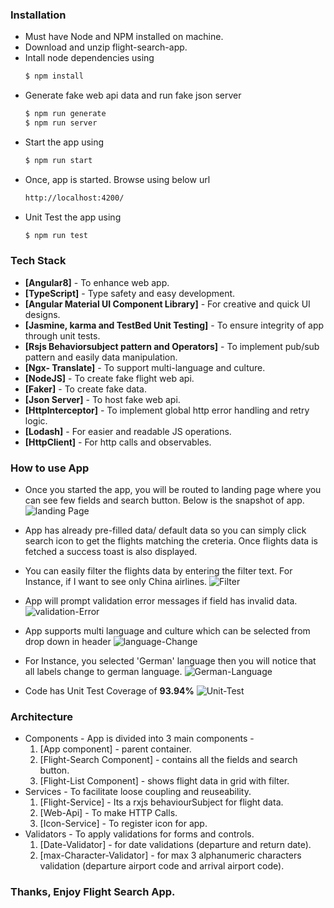 ### Installation
 - Must have Node and NPM installed on machine.
 - Download and unzip flight-search-app.
 - Intall node dependencies using
    ```sh
    $ npm install
    ```
- Generate fake web api data and run fake json server
     ```sh
    $ npm run generate
    $ npm run server
    ```
- Start the app using
    ```sh
    $ npm run start
    ```
- Once, app is started. Browse using below url
    ```sh
    http://localhost:4200/
    ```
- Unit Test the app using
    ```sh
    $ npm run test
    ```

### Tech Stack
- **[Angular8]** - To enhance web app.
- **[TypeScript]** - Type safety and easy development.
- **[Angular Material UI Component Library]** - For creative and quick UI designs.
- **[Jasmine, karma and TestBed Unit Testing]** - To ensure integrity of app through unit tests.
- **[Rsjs Behaviorsubject pattern and Operators]** - To implement pub/sub pattern and easily data manipulation.
- **[Ngx- Translate]** - To support multi-language and culture.
- **[NodeJS]** - To create fake flight web api.
- **[Faker]** - To create fake data.
- **[Json Server]** - To host fake web api.
- **[HttpInterceptor]** - To implement global http error handling and retry logic.
- **[Lodash]** - For easier and readable JS operations.
- **[HttpClient]** - For http calls and observables.

### How to use App
- Once you started the app, you will be routed to landing page where you can see few fields and search button. Below is the snapshot of app.
![landing Page](https://user-images.githubusercontent.com/17959609/69681999-15b5d180-1104-11ea-96c7-8ea4f29634f2.png)

- App has already pre-filled data/ default data so you can simply click search icon to get the flights matching the creteria. Once flights data is fetched a success toast is also displayed.
- You can easily filter the flights data by entering the filter text. For Instance, if I want to see only China airlines.
![Filter](https://user-images.githubusercontent.com/17959609/69682212-c8862f80-1104-11ea-93c4-a1772f3e53f8.png)
- App will prompt validation error messages if field has invalid data.
![validation-Error](https://user-images.githubusercontent.com/17959609/69682351-41858700-1105-11ea-9a87-12bd69e4fe90.png)
- App supports multi language and culture which can be selected from drop down in header
![language-Change](https://user-images.githubusercontent.com/17959609/69682535-d0929f00-1105-11ea-81a4-02a5cf46cdb7.png)
- For Instance, you selected 'German' language then you will notice that all labels change to german language.
![German-Language](https://user-images.githubusercontent.com/17959609/69682644-31ba7280-1106-11ea-86f0-0298ef45e5bc.png)
- Code has Unit Test Coverage of **93.94%**
![Unit-Test](https://user-images.githubusercontent.com/17959609/69682923-24ea4e80-1107-11ea-9737-73ca9c49412f.png)

### Architecture
- Components - App is divided into 3 main components -
     1. [App component] - parent container.
     2. [Flight-Search Component] - contains all the fields and search button.
     3. [Flight-List Component] - shows flight data in grid with filter.
- Services - To facilitate loose coupling and reuseability.
    1. [Flight-Service] - Its a rxjs behaviourSubject for flight data.
    2. [Web-Api] - To make HTTP Calls.
    3. [Icon-Service] - To register icon for app.
- Validators - To apply validations for forms and controls.
    1. [Date-Validator] - for date validations (departure and return date).
    2. [max-Character-Validator] - for max 3 alphanumeric characters validation (departure airport code and arrival airport code).

### Thanks, Enjoy Flight Search App.
